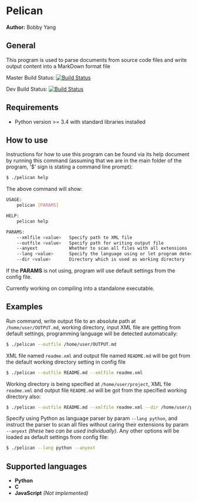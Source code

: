 # Pelican

**Author:** Bobby Yang

## General
This program is used to parse documents from source code files and write output content into a MarkDown format file

Master Build Status: [![Build Status](https://travis-ci.org/glyif/pelican.svg?branch=master)](https://travis-ci.org/glyif/pelican)

Dev Build Status: [![Build Status](https://travis-ci.org/glyif/pelican.svg?branch=dev)](https://travis-ci.org/glyif/pelican)

## Requirements
- Python version >= 3.4 with standard libraries installed

## How to use
Instructions for how to use this program can be found via its help document by running this command (assuming that we are in the main folder of the program, '$' sign is stating a command line prompt):

```bash
$ ./pelican help
```

The above command will show:

```bash
USAGE:
    pelican [PARAMS]

HELP:
    pelican help

PARAMS:
    --xmlfile <value>   Specify path to XML file
    --outfile <value>   Specify path for writing output file
    --anyext            Whether to scan all files with all extensions
    --lang <value>      Specify the language using or let program detect automatically
    --dir <value>       Directory which is used as working directory
```

If the **PARAMS** is not using, program will use default settings from the config file.

Currently working on compiling into a standalone executable.

## Examples

Run command, write output file to an absolute path at `/home/user/OUTPUT.md`, working directory, input XML file are getting from default settings, programming language will be detected automatically:
```bash
$ ./pelican --outfile /home/user/OUTPUT.md
```

XML file named `readme.xml` and output file named `README.md` will be got from the default working directory setting in config file
```bash
$ ./pelican --outfile README.md --xmlfile readme.xml
```

Working directory is being specified at `/home/user/project`, XML file `readme.xml` and output file `README.md` will be got from the specified working directory also:
```bash
$ ./pelican --outfile README.md --xmlfile readme.xml --dir /home/user/project
```

Specify using Python as language parser by param `--lang python`, and instruct the parser to scan all files without caring their extensions by param `--anyext` *(these two can be used individually)*. Any other options will be loaded as default settings from config file: 
```bash
$ ./pelican --lang python --anyext
```

## Supported languages
- **Python**
- **C**
- **JavaScript** *(Not implemented)*
